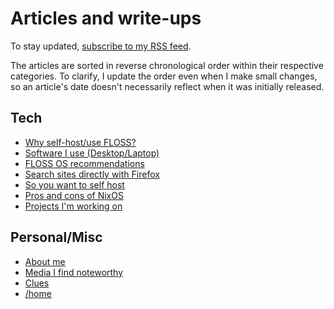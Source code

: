 # Articles and write-ups

To stay updated, [subscribe to my RSS feed](/rss.xml).

The articles are sorted in reverse chronological order within their
respective categories. To clarify, I update the order even when I make
small changes, so an article's date doesn't necessarily reflect when it was
initially released.

## Tech

- [Why self-host/use FLOSS?](/why-self-host.html "2020-10-08")
- [Software I use (Desktop/Laptop)](/software.html "2020-10-08")
- [FLOSS OS recommendations](/os.html "2020-10-06")
- [Search sites directly with Firefox](/direct-search-with-firefox.html "2020-10-06")
- [So you want to self host](/self-host-guide.html "2020-10-06")
- [Pros and cons of NixOS](/nixos.html "2020-09-30")
- [Projects I'm working on](/projects.html "2020-09-24")

## Personal/Misc

- [About me](/about-me.html "2020-10-09")
- [Media I find noteworthy](/media.html "2020-10-08")
- [Clues](/clues.html "2020-10-08")
- [/home](/index.html "2020-09-24")
